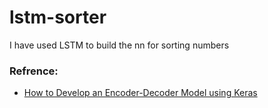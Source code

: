 # lstm-sorter
I have used LSTM to build the nn for sorting numbers

### Refrence:
- [How to Develop an Encoder-Decoder Model using Keras](https://machinelearningmastery.com/encoder-decoder-attention-sequence-to-sequence-prediction-keras/)
